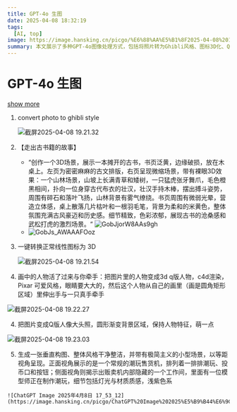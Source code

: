 ```yaml
---
title: GPT-4o 生图 
date: 2025-04-08 18:32:19
tags:
  [AI, top]
image: https://image.hansking.cn/picgo/%E6%88%AA%E5%B1%8F2025-04-08%2018.31.48.png
summary: 本文展示了多种GPT-4o图像处理方式，包括将照片转为Ghibli风格、图标3D化、Q版3D人物互动、Q版人像大头照，以及设计极简潮玩售货机场景。 每种方式注重细节与风格化呈现，兼具创意与实用性。
---
```

   
   # GPT-4o 生图 

   <a href="/prompt">show more</a>

   1. convert photo to ghibli style
   
      ![截屏2025-04-08 19.21.32](https://image.hansking.cn/picgo/%E6%88%AA%E5%B1%8F2025-04-08%2019.21.32.png)
   
   2. 【走出古书籍的故事】
   
      - “创作一个3D场景，展示一本摊开的古书，书页泛黄，边缘破损，放在木桌上。左页为密密麻麻的古文排版，右页呈现微缩场景，带有裸眼3D效果：一个山林场景，山坡上长满青草和矮树，一只猛虎张牙舞爪，毛色橙黑相间，扑向一位身穿古代布衣的壮汉，壮汉手持木棒，摆出搏斗姿势，周围有碎石和落叶飞扬，山林背景有雾气缭绕。书页周围有微弱光晕，营造立体感，桌上散落几片枯叶和一根羽毛笔，背景为柔和的米黄色，整体氛围充满古风豪迈和历史感。细节精致，色彩浓郁，展现古书的沧桑感和武松打虎的激烈场景。“
        ![GobJjorW8AAs9gh](https://image.hansking.cn/picgo/GobJjorW8AAs9gh.png)
      - ![GobJs_AWAAAFOoz](https://image.hansking.cn/picgo/GobJs_AWAAAFOoz.png)
   
   3. 一键转换正常线性图标为 3D
   
      ![截屏2025-04-08 19.21.54](https://image.hansking.cn/picgo/%E6%88%AA%E5%B1%8F2025-04-08%2019.21.54.png)
   
   4. 画中的人物活了过来与你牵手：把图片里的人物变成3d q版人物，c4d渲染，Pixar 可爱风格，眼睛要大大的，然后这个人物从自己的画里（画是圆角矩形区域）里伸出手与一只真手牵手

   ![截屏2025-04-08 19.22.27](https://image.hansking.cn/picgo/%E6%88%AA%E5%B1%8F2025-04-08%2019.22.27.png)

   4. 把图片变成Q版人像大头照，圆形渐变背景区域，保持人物特征，萌一点

   ![截屏2025-04-08 19.23.03](https://image.hansking.cn/picgo/%E6%88%AA%E5%B1%8F2025-04-08%2019.23.03.png)

   5. 生成一张垂直构图、整体风格干净整洁，并带有极简主义的小型场景，以等距视角呈现。正面视角展示的是一个常规的潮玩售货机，排列着一排排潮玩、投币口和按钮；侧面视角则揭示出贩卖机内部隐藏的一个工作间，里面有一位模型师正在制作潮玩，细节包括灯光与材质质感，浅紫色系

   	![ChatGPT Image 2025年4月8日 17_53_12](https://image.hansking.cn/picgo/ChatGPT%20Image%202025%E5%B9%B44%E6%9C%888%E6%97%A5%2017_53_12.png)

